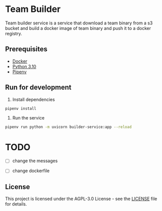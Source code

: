 # Team Builder

Team builder service is a service that download a team binary from a s3 bucket and build a docker image of team binary and push it to a docker registry.

## Prerequisites

- [Docker](https://docs.docker.com/get-docker/)
- [Python 3.10](https://www.python.org/downloads/)
- [Pipenv](https://pypi.org/project/pipenv/)


## Run for development

1. Install dependencies
```bash
pipenv install
```
1. Run the service
```bash
pipenv run python -m uvicorn builder-service:app --reload
```

# TODO

- [ ] change the messages 
- [ ] change dockerfile


## License
This project is licensed under the AGPL-3.0 License - see the [LICENSE](LICENSE) file for details.

